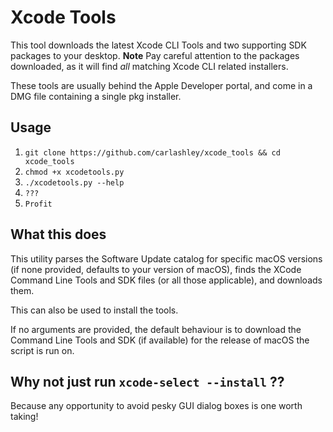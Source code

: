 # Xcode Tools

This tool downloads the latest Xcode CLI Tools and two supporting SDK packages to your desktop.
**Note** Pay careful attention to the packages downloaded, as it will find _all_ matching Xcode CLI related installers.

These tools are usually behind the Apple Developer portal, and come in a DMG file containing a single pkg installer.

## Usage
1. `git clone https://github.com/carlashley/xcode_tools && cd xcode_tools`
1. `chmod +x xcodetools.py`
1. `./xcodetools.py --help`
1. ``???``
1. `Profit`

## What this does
This utility parses the Software Update catalog for specific macOS versions (if none provided, defaults to your version of macOS), finds the XCode Command Line Tools and SDK files (or all those applicable), and downloads them.

This can also be used to install the tools.

If no arguments are provided, the default behaviour is to download the Command Line Tools and SDK (if available) for the release of macOS the script is run on.

## Why not just run  `xcode-select --install` ??
Because any opportunity to avoid pesky GUI dialog boxes is one worth taking!
